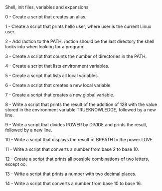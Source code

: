 Shell, init files, variables and expansions

0 - Create a script that creates an alias.

1 - Create a script that prints hello user, where user is the current Linux user.

2 - Add /action to the PATH. /action should be the last directory the shell looks into when looking for a program.

3 - Create a script that counts the number of directories in the PATH.

4 - Create a script that lists environment variables.

5 - Create a script that lists all local variables.

6 - Create a script that creates a new local variable.

7 - Create a script that creates a new global variable.

8 - Write a script that prints the result of the addition of 128 with the value stored in the environment variable TRUEKNOWLEDGE, followed by a new line.

9 - Write a script that divides POWER by DIVIDE and prints the result, followed by a new line.

10 - Write a script that displays the result of BREATH to the power LOVE

11 - Write a script that converts a number from base 2 to base 10.

12 - Create a script that prints all possible combinations of two letters, except oo.

13 - Write a script that prints a number with two decimal places.

14 - Write a script that converts a number from base 10 to base 16.
